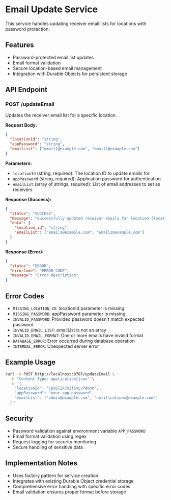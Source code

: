 # Email Update Service

This service handles updating receiver email lists for locations with password protection.

## Features

- Password-protected email list updates
- Email format validation
- Secure location-based email management
- Integration with Durable Objects for persistent storage

## API Endpoint

### POST /updateEmail

Updates the receiver email list for a specific location.

**Request Body:**
```json
{
  "locationId": "string",
  "appPassword": "string", 
  "emailList": ["email1@example.com", "email2@example.com"]
}
```

**Parameters:**
- `locationId` (string, required): The location ID to update emails for
- `appPassword` (string, required): Application password for authentication
- `emailList` (array of strings, required): List of email addresses to set as receivers

**Response (Success):**
```json
{
  "status": "SUCCESS",
  "message": "Successfully updated receiver emails for location {locationId}",
  "data": {
    "location_id": "string",
    "emailList": ["email1@example.com", "email2@example.com"]
  }
}
```

**Response (Error):**
```json
{
  "status": "ERROR",
  "errorCode": "ERROR_CODE",
  "message": "Error description"
}
```

## Error Codes

- `MISSING_LOCATION_ID`: locationId parameter is missing
- `MISSING_PASSWORD`: appPassword parameter is missing  
- `INVALID_PASSWORD`: Provided password doesn't match expected password
- `INVALID_EMAIL_LIST`: emailList is not an array
- `INVALID_EMAIL_FORMAT`: One or more emails have invalid format
- `DATABASE_ERROR`: Error occurred during database operation
- `INTERNAL_ERROR`: Unexpected server error

## Example Usage

```bash
curl -X POST http://localhost:8787/updateEmail \
  -H "Content-Type: application/json" \
  -d '{
    "locationId": "Cp5GlZk7oIf5vLvPAbnm",
    "appPassword": "your-app-password",
    "emailList": ["admin@example.com", "notifications@example.com"]
  }'
```

## Security

- Password validation against environment variable `APP_PASSWORD`
- Email format validation using regex
- Request logging for security monitoring
- Secure handling of sensitive data

## Implementation Notes

- Uses factory pattern for service creation
- Integrates with existing Durable Object credential storage
- Comprehensive error handling with specific error codes
- Email validation ensures proper format before storage
